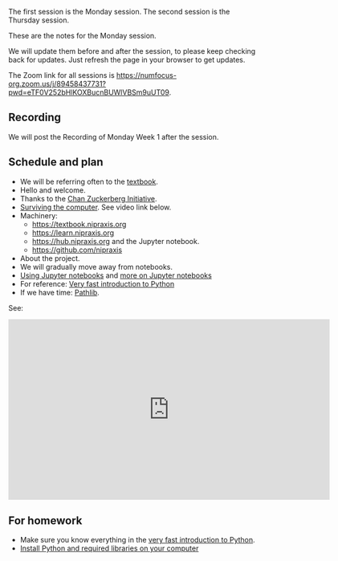 The first session is the Monday session. The second session is the Thursday
session.

These are the notes for the Monday session.

We will update them before and after the session, to please keep checking back
for updates.  Just refresh the page in your browser to get updates.

The Zoom link for all sessions is
<https://numfocus-org.zoom.us/j/89458437731?pwd=eTF0V252bHlKOXBucnBUWlVBSm9uUT09>.

## Recording

We will post the Recording of Monday Week 1 after the session.

## Schedule and plan

- We will be referring often to the [textbook](https://textbook.nipraxis.org).
- Hello and welcome.
- Thanks to the [Chan Zuckerberg
  Initiative](https://chanzuckerberg.com/eoss/proposals/strengthening-community-and-code-foundations-for-brain-imaging/).
- [Surviving the
  computer](https://textbook.nipraxis.org/surviving_computers.html).  See video link below.
- Machinery:
    - <https://textbook.nipraxis.org>
    - <https://learn.nipraxis.org>
    - <https://hub.nipraxis.org> and the Jupyter notebook.
    - <https://github.com/nipraxis>
- About the project.
- We will gradually move away from notebooks.
- [Using Jupyter notebooks](https://textbook.nipraxis.org/using_jupyter.html)
  and [more on Jupyter
  notebooks](https://textbook.nipraxis.org/more_on_jupyter.html)
- For reference: [Very fast introduction to Python](https://textbook.nipraxis.org/introducing_python.html)
- If we have time: [Pathlib](https://textbook.nipraxis.org/pathlib.html).

See:

<iframe title="Surviving the computer" src="https://player.vimeo.com/video/693542789?h=63ccfc6dfa" width="640" height="360" frameborder="0" allowfullscreen></iframe>

## For homework

* Make sure you know everything in the [very fast introduction to
  Python](https://textbook.nipraxis.org/introducing_python.html).
* [Install Python and required libraries on your
  computer](https://textbook.nipraxis.org/installation.html)
